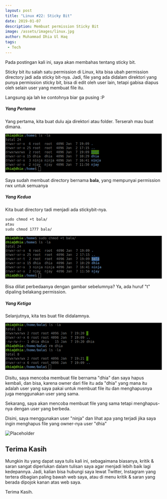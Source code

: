 ```yaml
---
layout: post
title: "Linux #22: Sticky Bit"
date: 2019-01-07
description: Membuat permission Sticky Bit
image: /assets/images/linux.jpg
author: Muhammad Dhia Ul Haq
tags:
 - Tech
---
```

Pada postingan kali ini, saya akan membahas tentang sticky bit.

Sticky bit itu salah satu permission di Linux, kita bisa ubah permission directory jadi ada sticky bit-nya. Jadi, file yang ada didalam direktori yang punya permission sticky bit, bisa di edit oleh user lain, tetapi gabisa diapus oleh selain user yang membuat file itu.

Langsung aja lah ke contohnya biar ga pusing :P

##### Yang Pertama

Yang pertama, kita buat dulu aja direktori atau folder. Terserah mau buat dimana.

![Placeholder](/assets/images/stiki3.png)

Saya sudah membuat directory bernama **bala**, yang mempunyai permission rwx untuk semuanya

##### Yang Kedua

Kita buat directory tadi menjadi ada stickybit-nya.

```console
sudo chmod +t bala/
atau
sudo chmod 1777 bala/
```
![Placeholder](/assets/images/stiki2.png)

Bisa diliat perbedaanya dengan gambar sebelumnya? Ya, ada huruf "t" dipaling belakang permission.

##### Yang Ketiga

Selanjutnya, kita tes buat file didalamnya.

![Placeholder](/assets/images/stiki5.png)

Disitu, saya mencoba membuat file bernama "dhia" dan saya hapus kembali, dan bisa, karena owner dari file itu ada "dhia" yang mana itu adalah user yang saya pakai untuk membuat file itu dan menghapusnya juga menggunakan user yang sama.

Sekarang, saya akan mencoba membuat file yang sama tetapi menghapus-nya dengan user yang berbeda.

Disini, saya menggunakan user "ninja" dan lihat apa yang terjadi jika saya ingin menghapus file yang owner-nya user "dhia"

![Placeholder](/assets/images/stiki6.png)

## Terima Kasih
Mungkin itu yang dapat saya tulis kali ini, sebagaimana biasanya, kritik & saran sangat diperlukan dalam tulisan saya agar menjadi lebih baik lagi kedepannya. Jadi, kalian bisa hubungi saya lewat Twitter, Instagram yang tertera dibagian paling bawah web saya, atau di menu kritik & saran yang berada dipojok kanan atas web saya. 

Terima Kasih.





